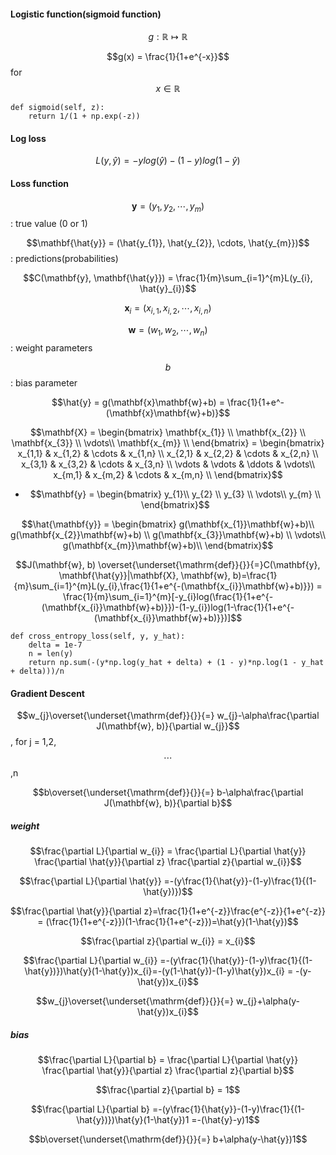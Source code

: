 #### Logistic function(sigmoid function)
$$g:\mathbb{R} \mapsto \mathbb{R}$$

$$g(x) = \frac{1}{1+e^{-x}}$$ for $$x\in\mathbb{R}$$
```
def sigmoid(self, z):
    return 1/(1 + np.exp(-z))
```

#### Log loss
$$L(y, \hat{y})=-ylog(\hat{y})-(1-y)log(1-\hat{y})$$


#### Loss function
$$\mathbf{y} = (y_{1}, y_{2}, \cdots,y_{m})$$ : true value (0 or 1)

$$\mathbf{\hat{y}} = (\hat{y_{1}}, \hat{y_{2}}, \cdots, \hat{y_{m}})$$ : predictions(probabilities)

$$C(\mathbf{y}, \mathbf{\hat{y}}) = \frac{1}{m}\sum_{i=1}^{m}L(y_{i}, \hat{y}_{i})$$

$$\mathbf{x}_{i} = (x_{i, 1},x_{i, 2}, \cdots, x_{i, n})$$

$$\mathbf{w} = (w_{1},w_{2}, \cdots, w_{n})$$ : weight parameters

$$b$$ : bias parameter

$$\hat{y} = g(\mathbf{x}\mathbf{w}+b) = \frac{1}{1+e^-(\mathbf{x}\mathbf{w}+b)}$$

$$\mathbf{X} = \begin{bmatrix} 
\mathbf{x_{1}} \\ 
\mathbf{x_{2}} \\
\mathbf{x_{3}} \\
\vdots\\
\mathbf{x_{m}} \\
\end{bmatrix} = \begin{bmatrix}
x_{1,1} & x_{1,2} & \cdots & x_{1,n} \\
x_{2,1} & x_{2,2} & \cdots & x_{2,n} \\
x_{3,1} & x_{3,2} & \cdots & x_{3,n} \\
\vdots & \vdots & \ddots & \vdots\\
x_{m,1} & x_{m,2} & \cdots & x_{m,n} \\
\end{bmatrix}$$ 
- $$\mathbf{y} = \begin{bmatrix}
y_{1}\\ 
y_{2} \\
y_{3} \\
\vdots\\
y_{m} \\
\end{bmatrix}$$

$$\hat{\mathbf{y}} = \begin{bmatrix}
g(\mathbf{x_{1}}\mathbf{w}+b)\\ 
g(\mathbf{x_{2}}\mathbf{w}+b) \\
g(\mathbf{x_{3}}\mathbf{w}+b) \\
\vdots\\
g(\mathbf{x_{m}}\mathbf{w}+b)\\
\end{bmatrix}$$

$$J(\mathbf{w}, b) \overset{\underset{\mathrm{def}}{}}{=}C(\mathbf{y}, \mathbf{\hat{y}}|\mathbf{X}, \mathbf{w}, b)=\frac{1}{m}\sum_{i=1}^{m}L(y_{i},\frac{1}{1+e^{-(\mathbf{x_{i}}\mathbf{w}+b)}}) = \frac{1}{m}\sum_{i=1}^{m}[-y_{i}log(\frac{1}{1+e^{-(\mathbf{x_{i}}\mathbf{w}+b)}})-(1-y_{i})log(1-\frac{1}{1+e^{-(\mathbf{x_{i}}\mathbf{w}+b)}})]$$

```
def cross_entropy_loss(self, y, y_hat):
    delta = 1e-7
    n = len(y)
    return np.sum(-(y*np.log(y_hat + delta) + (1 - y)*np.log(1 - y_hat + delta)))/n
```

#### Gradient Descent
$$w_{j}\overset{\underset{\mathrm{def}}{}}{=} w_{j}-\alpha\frac{\partial J(\mathbf{w}, b)}{\partial w_{j}}$$ , for j = 1,2,$$\cdots$$,n

$$b\overset{\underset{\mathrm{def}}{}}{=} b-\alpha\frac{\partial J(\mathbf{w}, b)}{\partial b}$$

##### weight
$$\frac{\partial L}{\partial w_{i}} = \frac{\partial L}{\partial \hat{y}} \frac{\partial \hat{y}}{\partial z} \frac{\partial z}{\partial w_{i}}$$

$$\frac{\partial L}{\partial \hat{y}} =-(y\frac{1}{\hat{y}}-(1-y)\frac{1}{(1-\hat{y})})$$

$$\frac{\partial \hat{y}}{\partial z}=\frac{1}{1+e^{-z}}\frac{e^{-z}}{1+e^{-z}} = (\frac{1}{1+e^{-z}})(1-\frac{1}{1+e^{-z}})=\hat{y}(1-\hat{y})$$

$$\frac{\partial z}{\partial w_{i}} = x_{i}$$

$$\frac{\partial L}{\partial w_{i}} =-(y\frac{1}{\hat{y}}-(1-y)\frac{1}{(1-\hat{y})})\hat{y}(1-\hat{y})x_{i}=-(y(1-\hat{y})-(1-y)\hat{y})x_{i} = -(y-\hat{y})x_{i}$$

$$w_{j}\overset{\underset{\mathrm{def}}{}}{=} w_{j}+\alpha(y-\hat{y})x_{i}$$

##### bias
$$\frac{\partial L}{\partial b} = \frac{\partial L}{\partial \hat{y}} \frac{\partial \hat{y}}{\partial z} \frac{\partial z}{\partial b}$$

$$\frac{\partial z}{\partial b} = 1$$

$$\frac{\partial L}{\partial b} =-(y\frac{1}{\hat{y}}-(1-y)\frac{1}{(1-\hat{y})})\hat{y}(1-\hat{y})1 =-(\hat{y}-y)1$$

$$b\overset{\underset{\mathrm{def}}{}}{=} b+\alpha(y-\hat{y})1$$
